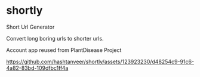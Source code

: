 # shortly
Short Url Generator

Convert long boring urls to shorter urls.


Account app reused from PlantDisease Project

https://github.com/hashtanveer/shortly/assets/123923230/d48254c9-91c6-4a82-83bd-109dfbc1ff4a
